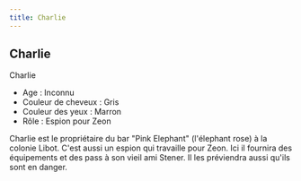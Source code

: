 ```yaml
---
title: Charlie
---
```


Charlie
-------


Charlie  
- Age : Inconnu  
- Couleur de cheveux : Gris  
- Couleur des yeux : Marron  
- Rôle : Espion pour Zeon  
  
Charlie est le propriétaire du bar "Pink Elephant" (l'élephant rose) à la colonie Libot. C'est aussi un espion qui travaille pour Zeon. Ici il fournira des équipements et des pass à son vieil ami Stener. Il les préviendra aussi qu'ils sont en danger.

